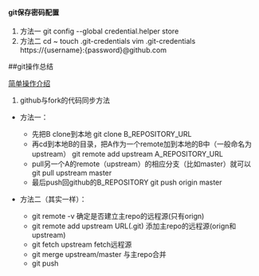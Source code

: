 #### git保存密码配置
1. 方法一
git config --global credential.helper store
2. 方法二
cd ~
touch .git-credentials
vim .git-credentials
https://{username}:{password}@github.com

##git操作总结

[简单操作介绍](http://www.ruanyifeng.com/blog/2014/06/git_remote.html)


1. github与fork的代码同步方法

- 方法一：
	- 先把B clone到本地
		git clone B_REPOSITORY_URL
	- 再cd到本地B的目录，把A作为一个remote加到本地的B中（一般命名为upstream）
		git remote add upstream A_REPOSITORY_URL
	- pull另一个A的remote（upstream）的相应分支（比如master）就可以
		git pull upstream master
	- 最后push回github的B_REPOSITORY
		git push origin master

- 方法二（其实一样）：
	* git remote -v
		确定是否建立主repo的远程源(只有orign)
	* git remote add upstream URL(.git)
		添加主repo的远程源(orign和upstream)
	* git fetch upstream
		fetch远程源
	* git merge upstream/master
		与主repo合并
	* git push